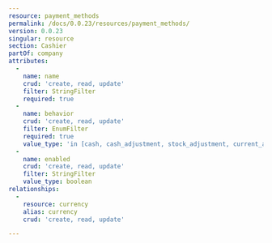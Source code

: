 ```yaml
---
resource: payment_methods
permalink: /docs/0.0.23/resources/payment_methods/
version: 0.0.23
singular: resource
section: Cashier
partOf: company
attributes:
  -
    name: name
    crud: 'create, read, update'
    filter: StringFilter
    required: true
  -
    name: behavior
    crud: 'create, read, update'
    filter: EnumFilter
    required: true
    value_type: 'in [cash, cash_adjustment, stock_adjustment, current_account, check, card, other, difference, mercado_pago]'
  -
    name: enabled
    crud: 'create, read, update'
    filter: StringFilter
    value_type: boolean
relationships:
  -
    resource: currency
    alias: currency
    crud: 'create, read, update'

---
```


